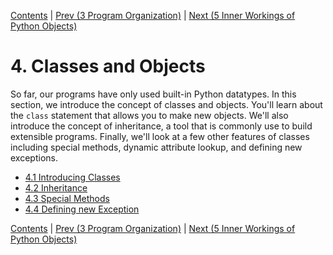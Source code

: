 [Contents](../Contents.md) \| [Prev (3 Program
Organization)](../03_Program_organization/00_Overview.md) \| [Next (5 Inner
Workings of Python Objects)](../05_Object_model/00_Overview.md)

# 4. Classes and Objects

So far, our programs have only used built-in Python datatypes.  In this
section, we introduce the concept of classes and objects.  You'll learn
about the `class` statement that allows you to make new objects.  We'll also
introduce the concept of inheritance, a tool that is commonly use to build
extensible programs.  Finally, we'll look at a few other features of classes
including special methods, dynamic attribute lookup, and defining new
exceptions.

* [4.1 Introducing Classes](01_Class.md)
* [4.2 Inheritance](02_Inheritance.md)
* [4.3 Special Methods](03_Special_methods.md)
* [4.4 Defining new Exception](04_Defining_exceptions.md)

[Contents](../Contents.md) \| [Prev (3 Program
Organization)](../03_Program_organization/00_Overview.md) \| [Next (5 Inner
Workings of Python Objects)](../05_Object_model/00_Overview.md)
